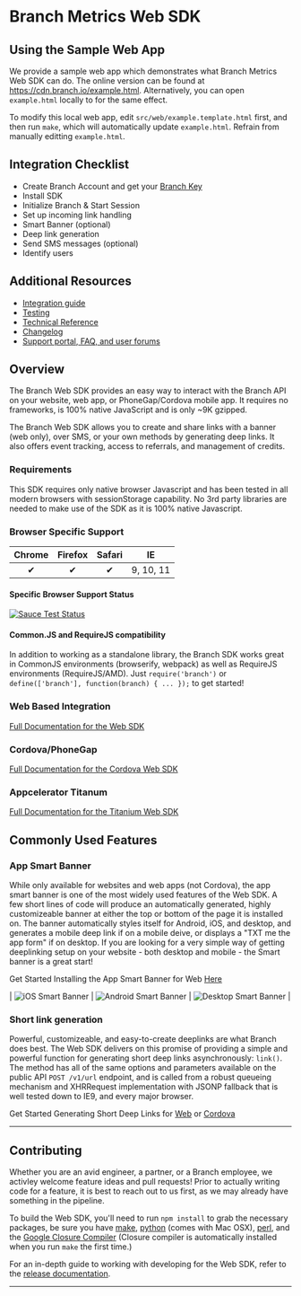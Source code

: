 # Branch Metrics Web SDK

## Using the Sample Web App

We provide a sample web app which demonstrates what Branch Metrics Web SDK can do. The online version can be found at <https://cdn.branch.io/example.html>. Alternatively, you can open `example.html` locally to for the same effect.

To modify this local web app, edit `src/web/example.template.html` first, and then run `make`, which will automatically update `example.html`. Refrain from manually editting `example.html`.

## Integration Checklist 

- Create Branch Account and get your [Branch Key](https://dashboard.branch.io/#/settings)
- Install SDK
- Initialize Branch & Start Session
- Set up incoming link handling
- Smart Banner (optional)
- Deep link generation
- Send SMS messages (optional)
- Identify users


## Additional Resources
- [Integration guide](https://dev.branch.io/recipes/quickstart_guide/web/)
- [Testing](https://dev.branch.io/recipes/testing_your_integration/web/)
- [Technical Reference](https://github.com/BranchMetrics/Smart-App-Banner-Deep-Linking-Web-SDK/blob/master/Reference.md) 
- [Changelog](https://github.com/BranchMetrics/Smart-App-Banner-Deep-Linking-Web-SDK/blob/master/CHANGELOG.md)
- [Support portal, FAQ, and user forums](http://support.branch.io)

## Overview

The Branch Web SDK provides an easy way to interact with the Branch API on your website, web app, or PhoneGap/Cordova mobile app. It requires no frameworks, is 100% native JavaScript and is only ~9K gzipped.

The Branch Web SDK allows you to create and share links with a banner (web only), over SMS, or your own methods by generating deep links. It also offers event tracking, access to referrals, and management of credits.

### Requirements

This SDK requires only native browser Javascript and has been tested in all modern browsers with sessionStorage capability. No 3rd party libraries are needed to make use of the SDK as it is 100% native Javascript.

### Browser Specific Support

| Chrome | Firefox | Safari | IE |
|:--------:|:-------:|:--------:|:--------:|
| &#10004; |&#10004; | &#10004; | 9, 10, 11 |

#### Specific Browser Support Status

[![Sauce Test Status](https://saucelabs.com/browser-matrix/branchmetrics.svg)](https://saucelabs.com/u/branchmetrics)

#### Common.JS and RequireJS compatibility

In addition to working as a standalone library, the Branch SDK works great in CommonJS environments (browserify, webpack) as well as RequireJS environments (RequireJS/AMD). Just `require('branch')` or `define(['branch'], function(branch) { ... });` to get started!

### Web Based Integration
[Full Documentation for the Web SDK](https://github.com/BranchMetrics/Smart-App-Banner-Deep-Linking-Web-SDK/blob/master/Reference.md)

### Cordova/PhoneGap
[Full Documentation for the Cordova Web SDK](https://dev.branch.io/recipes/quickstart_guide/cordova/#installing-the-sdk-files)

### Appcelerator Titanum
[Full Documentation for the Titanium Web SDK](https://github.com/BranchMetrics/Titanium-Deferred-Deep-Linking-SDK/blob/master/README.md/)

## Commonly Used Features

### App Smart Banner
While only available for websites and web apps (not Cordova), the app smart banner is one of the most widely used features of the Web SDK. A few short lines of code will produce an automatically
generated, highly customizeable banner at either the top or bottom of the page it is installed on. The banner automatically styles itself for Android, iOS, and desktop, and generates a mobile deep
link if on a mobile deive, or displays a "TXT me the app form" if on desktop. If you are looking for a very simple way of getting deeplinking setup on your website - both desktop and mobile - the
Smart banner is a great start!

Get Started Installing the App Smart Banner for Web [Here](https://dev.branch.io/recipes/app_download_banner/)

| ![iOS Smart Banner](docs/images/ios-web-sdk-banner-1.0.0.png) | ![Android Smart Banner](docs/images/android-web-sdk-banner-1.0.0.png) | ![Desktop Smart Banner](docs/images/desktop-web-sdk-banner-1.0.0.png) |

### Short link generation
Powerful, customizeable, and easy-to-create deeplinks are what Branch does best. The Web SDK delivers on this promise of providing a simple and powerful function for generating short deep links
asynchronously: `link()`. The method has all of the same options and parameters available on the public API `POST /v1/url` endpoint, and is called from a robust queueing mechanism and XHRRequest
implementation with JSONP fallback that is well tested down to IE9, and every major browser.

Get Started Generating Short Deep Links for [Web](https://github.com/BranchMetrics/Web-SDK/blob/master/WEB_GUIDE.md#linkdata-callback) or
[Cordova](https://github.com/BranchMetrics/Cordova-Ionic-PhoneGap-Deferred-Deep-Linking-SDK/blob/master/README.md#linkdata-callback)

___

## Contributing
Whether you are an avid engineer, a partner, or a Branch employee, we activley welcome feature ideas and pull requests! Prior to actually writing code for a feature, it is best to reach out to us first, as we may already have something in the pipeline.

To build the Web SDK, you'll need to run `npm install` to grab the necessary packages, be sure you have [make](http://www.gnu.org/software/make/),
[python](https://www.python.org/downloads/) (comes with Mac OSX), [perl](http://learn.perl.org/installing/osx.html),
and the [Google Closure Compiler](https://developers.google.com/closure/compiler/) (Closure compiler is automatically installed when you run `make` the first time.)

For an in-depth guide to working with developing for the Web SDK, refer to the [release documentation](https://github.com/BranchMetrics/Web-SDK/blob/master/RELEASE_DOCUMENTATION.md).

___

